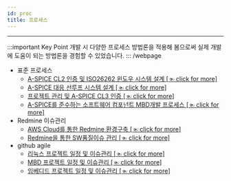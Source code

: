 ```yaml
---
id: proc
title: 프로세스
---
```

---

:::important Key Point
개발 시 다양한 프로세스 방법론을 적용해 봄으로써 실제 개발에 도움이 되는 방법론을 경험할 수 있었습니다.
:::
/webpage
* 표준 프로세스
  * [A-SPICE CL2 인증 및 ISO26262 윈도우 시스템 설계 [☜ click for more]](./proc/std_proc#myprocess-std-sys-design-window)
  * [A-SPICE 대응 선루프 시스템 설계 [☜ click for more]](./proc/std_proc#myprocess-std-sys-design-sunroof)
  * [프로젝트 관리 및 A-SPICE CL3 인증 [☜ click for more]](./proc/std_proc#myprocess-std-cl3)
  * [A-SPICE를 준수하는 소프트웨어 컴포넌트 MBD개발 프로세스 [☜ click for more]](./proc/std_proc#myprocess-esc-swc-by-mbd-aspice)
* Redmine 이슈관리
  * [AWS Cloud를 통한 Redmine 환경구축 [☜ click for more]](./proc/std_proc#myprocess-management-aws-redmine)
  * [Redmine을 통한 SW품질이슈 관리 [☜ click for more]](./proc/std_proc#myprocess-management-redmine)
* github agile
  * [리눅스 프로젝트 일정 및 이슈관리 [☜ click for more]](./proc/github_agile#myprocess-github-linux)
  * [MBD 프로젝트 일정 및 이슈관리 [☜ click for more]](./proc/github_agile#myprocess-github-mbd)
  * [임베디드 프로젝트 일정 및 이슈관리 [☜ click for more]](./proc/github_agile#myprocess-github-embedded)
